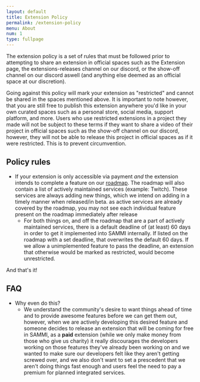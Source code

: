 ```yaml
---
layout: default
title: Extension Policy
permalink: /extension-policy
menu: About
num: 1
type: fullpage
---
```


The extension policy is a set of rules that must be followed prior to attempting to share an extension in official spaces such as the Extension page, the extensions-releases channel on our discord, or the show-off channel on our discord aswell (and anything else deemed as an official space at our discretion).

Going against this policy will mark your extension as "restricted" and cannot be shared in the spaces mentioned above. It is important to note however, that you are still free to publish this extension anywhere you'd like in your own curated spaces such as a personal store, social media, support platform, and more. Users who use restricted extensions in a project they made will not be subject to these terms if they want to share a video of their project in official spaces such as the show-off channel on our discord, however, they will not be able to release this project in official spaces as if it were restricted. This is to prevent circumvention.

## Policy rules

- If your extension is only accessible via payment *and* the extension intends to complete a feature on our [roadmap](/roadmap). The roadmap will also contain a list of actively maintained services (example: Twitch). These services are always adding new things, which we intend on adding in a timely manner when released/in beta. as active services are already covered by the roadmap, you may not see each individual feature present on the roadmap immediately after release
  - For both things on, and off the roadmap that are a part of actively maintained services, there is a default deadline of (at least) 60 days in order to get it implemented into SAMMI internally. If listed on the roadmap with a set deadline, that overwrites the default 60 days. If we allow a unimplemented feature to pass the deadline, an extension that otherwise would be marked as restricted, would become unrestricted.

And that's it!

## FAQ

- Why even do this?
  - We understand the community's desire to want things ahead of time and to provide awesome features before we can get them out, however, when we are actively developing this desired feature and someone decides to release an extension that will be coming for free in SAMMI, as a __paid__ extension (while we only make money from those who give us charity) it really discourages the developers working on those features they've already been working on and we wanted to make sure our developers felt like they aren't getting screwed over, and we also don't want to set a prescedent that we aren't doing things fast enough and users feel the need to pay a premium for planned integrated services.